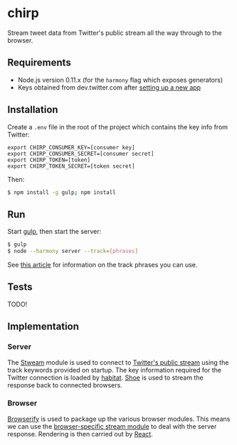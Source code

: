 # chirp

Stream tweet data from Twitter's public stream all the way through to the browser.


## Requirements

 * Node.js version 0.11.x (for the `harmony` flag which exposes generators)
 * Keys obtained from dev.twitter.com after [setting up a new app](https://apps.twitter.com/app/new)


## Installation

Create a `.env` file in the root of the project which contains the key info from Twitter:

```
export CHIRP_CONSUMER_KEY=[consumer key]
export CHIRP_CONSUMER_SECRET=[consumer secret]
export CHIRP_TOKEN=[token]
export CHIRP_TOKEN_SECRET=[token secret]
```

Then:

```sh
$ npm install -g gulp; npm install
```


## Run

Start [gulp](http://gulpjs.com/), then start the server:

```sh
$ gulp
$ node --harmony server --track=[phrases]
```

See [this article](https://dev.twitter.com/docs/streaming-apis/parameters#track) for information on the track phrases you can use.

## Tests

TODO!

## Implementation

### Server

The [Stweam](https://github.com/tanem/stweam) module is used to connect to [Twitter's public stream](https://dev.twitter.com/docs/api/1.1/post/statuses/filter) using the track keywords provided on startup. The key information required for the Twitter connection is loaded by [habitat](https://github.com/brianloveswords/habitat). [Shoe](https://github.com/substack/shoe) is used to stream the response back to connected browsers.

### Browser

[Browserify](https://github.com/substack/node-browserify) is used to package up the various browser modules. This means we can use the [browser-specific stream module](https://github.com/substack/stream-browserify) to deal with the server response. Rendering is then carried out by [React](https://github.com/facebook/react).
